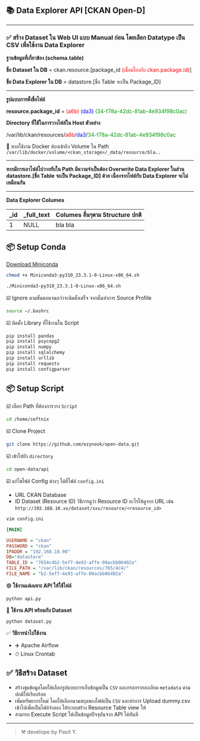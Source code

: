 ## 📚 Data Explorer API [CKAN Open-D]

---
### ✅ สร้าง Dataset ใน Web UI แบบ Manual ก่อน โดยเลือก Datatype เป็น CSV เพื่อใช้งาน Data Explorer

__ฐานข้อมูลที่เกี่ยวข้อง (schema.table)__

__ชื่อ Dataset ใน DB__ = ckan.resource.[package_id <span style="color:red">(เชื่อมโยงกับ ckan.package.id)</span>]

__ชื่อ Data Explorer ใน DB__ = datastore.[ชื่อ Table จะเป็น Package_ID]

---

__รูปแบบการตั้งชื่อไฟล์__

__resource.package_id__ = <span style="color:red">(a6b) </span><span style="color:blue">(da3) </span><span style="color:#009900">(34-f78a-42dc-81ab-4e934f98c0ac)</span>

__Directory ที่ใช้ในการวางไฟล์ใน Host ตัวอย่าง__

/var/lib/ckan/resources/<span style="color:red">a6b</span>/<span style="color:blue">da3</span>/<span style="color:#009900">34-f78a-42dc-81ab-4e934f98c0ac</span>

🐳 หากใช้งาน Docker ต้องเข้าถึง Volume ใน Path
```/var/lib/docker/volume/<ckan_storage>/_data/resource/bla..```

---
__หากมีการเอาไฟล์ไปวางทับใน Path มีความจำเป็นต้อง Overwrite Data Explorer ในส่วน datastore.[ชื่อ Table จะเป็น Package_ID] ด้วย เนื่องจากไฟล์กับ Data Explorer จะไม่เหมือนกัน__

---
__Data Explorer Columes__

| _id | _full_text | Columes อื่นๆตาม Structure ปกติ |
|-----|------------|---------------------------------|
| 1   | NULL       | bla bla                         |

## 📦 Setup Conda

[Download Miniconda](https://repo.anaconda.com/miniconda/Miniconda3-py310_23.3.1-0-Linux-x86_64.sh)
```bash
chmod +x Miniconda3-py310_23.3.1-0-Linux-x86_64.sh
```
```bash
./Miniconda3-py310_23.3.1-0-Linux-x86_64.sh
```
☑️ Ignore ตามขั้นตอนจนกว่าจะติดตั้งเสร็จ จากนั้นทำการ Source Profile
```bash
source ∼/.bashrc
```
☑️ ติดตั้ง Library ที่ใช้งานใน Script
```py
pip install pandas
pip install psycopg2
pip install numpy
pip install sqlalchemy
pip install urllib
pip install requests
pip install configparser
```
## 📦 Setup Script
☑️ เลือก Path ที่ต้องการวาง ```Script```
```bash
cd /home/softnix
```
☑️ Clone Project
```bash
git clone https://github.com/ezynook/open-data.git
```
☑️ เข้าไปยัง ```directory```
```bash
cd open-data/api
```
☑️ แก้ไขไฟล์ Config ต่างๆ ได้ที่ไฟล์ ```config.ini```
* URL CKAN Database
* ID Dataset (Resource ID) วิธีการดูว่า Resource ID อะไรให้ดูจาก URL เช่น
```http://192.168.10.xx/dataset/xxx/resource/<resource_id>```
```bash
vim config.ini
```
```ini
[MAIN]

USERNAME = "ckan"
PASSWORD = "ckan"
IPADDR = "192.168.10.98"
DB="datastore"
TABLE_ID = "7654c4b2-5ef7-4e93-affe-09acbb06402a"
FILE_PATH = "/var/lib/ckan/resources/765/4c4/"
FILE_NAME = "b2-5ef7-4e93-affe-09acbb06402a"
```
🟢 __ใช้งานแค่เฉพาะ API ให้ใช้ไฟล์__
```py
python api.py
```
🔵 __ใช้งาน API พร้อมกับ Dataset__
```py
python dataset.py
```
✅ __วิธีการนำไปใช้งาน__
* ✈️ Apache Airflow
* ⏱ Linux Crontab

## ✅ วิธีสร้าง Dataset
* สร้างชุดข้อมูลโดยให้เลือกรูปแบบการเก็บข้อมูลเป็น ```CSV``` และกรอกรายละเอียด ```metadata``` ตามปกติให้เรียบร้อย
* เพิ่มทรัพยากรใหม่ โดยให้เลือกนามสกุลของไฟล์เป็น ```CSV``` และทำการ Upload dummy.csv เข้าไปเพื่อเป็นไฟล์จำลอง ให้ระบบสร้าง Resource Table view ให้
* สามารถ Execute Script ให้เป็นข้อมูลปัจจุบันจาก API ได้ทันที


---


> ⚒️ develope by Pasit Y.

